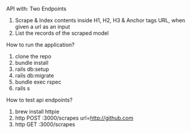 API with:
  Two Endpoints
  1. Scrape & Index contents inside H1, H2, H3 & Anchor tags URL, when given a url as an input
  2. List the records of the scraped model


How to run the application?
1. clone the repo
2. bundle install
3. rails db:setup
4. rails db:migrate
5. bundle exec rspec
6. rails s

How to test api endpoints?
1. brew install httpie
2. http POST :3000/scrapes url=http://github.com
3. http GET :3000/scrapes
